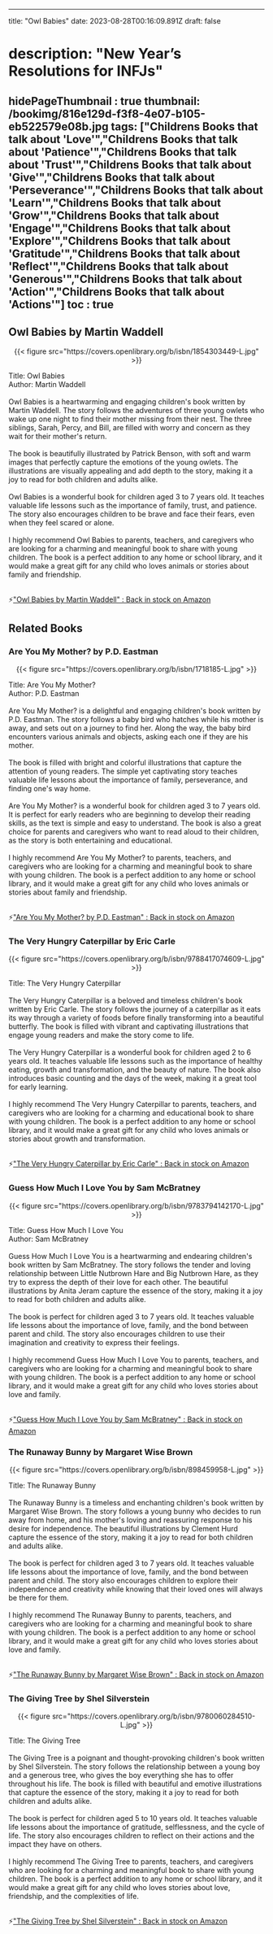 
---
title: "Owl Babies"
date: 2023-08-28T00:16:09.891Z
draft: false
# description: "New Year’s Resolutions for INFJs"
hidePageThumbnail : true
thumbnail: /bookimg/816e129d-f3f8-4e07-b105-eb522579e08b.jpg
tags: ["Childrens Books that talk about 'Love'","Childrens Books that talk about 'Patience'","Childrens Books that talk about 'Trust'","Childrens Books that talk about 'Give'","Childrens Books that talk about 'Perseverance'","Childrens Books that talk about 'Learn'","Childrens Books that talk about 'Grow'","Childrens Books that talk about 'Engage'","Childrens Books that talk about 'Explore'","Childrens Books that talk about 'Gratitude'","Childrens Books that talk about 'Reflect'","Childrens Books that talk about 'Generous'","Childrens Books that talk about 'Action'","Childrens Books that talk about 'Actions'"]
toc : true
---
## Owl Babies by Martin Waddell

<center>
{{< figure src="https://covers.openlibrary.org/b/isbn/1854303449-L.jpg" >}}
</center>

Title: Owl Babies</br>
Author: Martin Waddell</br></br>
Owl Babies is a heartwarming and engaging children's book written by Martin Waddell. The story follows the adventures of three young owlets who wake up one night to find their mother missing from their nest. The three siblings, Sarah, Percy, and Bill, are filled with worry and concern as they wait for their mother's return.</br></br>
The book is beautifully illustrated by Patrick Benson, with soft and warm images that perfectly capture the emotions of the young owlets. The illustrations are visually appealing and add depth to the story, making it a joy to read for both children and adults alike.</br></br>
Owl Babies is a wonderful book for children aged 3 to 7 years old. It teaches valuable life lessons such as the importance of family, trust, and patience. The story also encourages children to be brave and face their fears, even when they feel scared or alone.</br></br>
I highly recommend Owl Babies to parents, teachers, and caregivers who are looking for a charming and meaningful book to share with young children. The book is a perfect addition to any home or school library, and it would make a great gift for any child who loves animals or stories about family and friendship.</br></br>

<p>⚡<a id="aflink" href="https://www.amazon.com/gp/search?ie=UTF8&tag=klayu00-20&linkCode=ur2&linkId=6639bed89a8ad8dd2705e40644eb43d3&camp=1789&creative=9325&index=books&keywords=Owl Babies by Martin Waddell" class="one" target="_blank" title='"Owl Babies by Martin Waddell" : Back in stock on Amazon'>"Owl Babies by Martin Waddell" : Back in stock on Amazon</a></p>

## Related Books
### Are You My Mother? by P.D. Eastman
<center>
{{< figure src="https://covers.openlibrary.org/b/isbn/1718185-L.jpg" >}}
</center>

Title: Are You My Mother?</br>
Author: P.D. Eastman</br></br>
Are You My Mother? is a delightful and engaging children's book written by P.D. Eastman. The story follows a baby bird who hatches while his mother is away, and sets out on a journey to find her. Along the way, the baby bird encounters various animals and objects, asking each one if they are his mother.</br></br>
The book is filled with bright and colorful illustrations that capture the attention of young readers. The simple yet captivating story teaches valuable life lessons about the importance of family, perseverance, and finding one's way home.</br></br>
Are You My Mother? is a wonderful book for children aged 3 to 7 years old. It is perfect for early readers who are beginning to develop their reading skills, as the text is simple and easy to understand. The book is also a great choice for parents and caregivers who want to read aloud to their children, as the story is both entertaining and educational.</br></br>
I highly recommend Are You My Mother? to parents, teachers, and caregivers who are looking for a charming and meaningful book to share with young children. The book is a perfect addition to any home or school library, and it would make a great gift for any child who loves animals or stories about family and friendship.</br></br>

<p>⚡<a id="aflink" href="https://www.amazon.com/gp/search?ie=UTF8&tag=klayu00-20&linkCode=ur2&linkId=6639bed89a8ad8dd2705e40644eb43d3&camp=1789&creative=9325&index=books&keywords=Are You My Mother? by P.D. Eastman" class="one" target="_blank" title='"Are You My Mother? by P.D. Eastman" : Back in stock on Amazon'>"Are You My Mother? by P.D. Eastman" : Back in stock on Amazon</a></p>

### The Very Hungry Caterpillar by Eric Carle
<center>
{{< figure src="https://covers.openlibrary.org/b/isbn/9788417074609-L.jpg" >}}
</center>

Title: The Very Hungry Caterpillar</br></br>
The Very Hungry Caterpillar is a beloved and timeless children's book written by Eric Carle. The story follows the journey of a caterpillar as it eats its way through a variety of foods before finally transforming into a beautiful butterfly. The book is filled with vibrant and captivating illustrations that engage young readers and make the story come to life.</br></br>
The Very Hungry Caterpillar is a wonderful book for children aged 2 to 6 years old. It teaches valuable life lessons such as the importance of healthy eating, growth and transformation, and the beauty of nature. The book also introduces basic counting and the days of the week, making it a great tool for early learning.</br></br>
I highly recommend The Very Hungry Caterpillar to parents, teachers, and caregivers who are looking for a charming and educational book to share with young children. The book is a perfect addition to any home or school library, and it would make a great gift for any child who loves animals or stories about growth and transformation.</br></br>

<p>⚡<a id="aflink" href="https://www.amazon.com/gp/search?ie=UTF8&tag=klayu00-20&linkCode=ur2&linkId=6639bed89a8ad8dd2705e40644eb43d3&camp=1789&creative=9325&index=books&keywords=The Very Hungry Caterpillar by Eric Carle" class="one" target="_blank" title='"The Very Hungry Caterpillar by Eric Carle" : Back in stock on Amazon'>"The Very Hungry Caterpillar by Eric Carle" : Back in stock on Amazon</a></p>

### Guess How Much I Love You by Sam McBratney
<center>
{{< figure src="https://covers.openlibrary.org/b/isbn/9783794142170-L.jpg" >}}
</center>

Title: Guess How Much I Love You</br>
Author: Sam McBratney</br></br>
Guess How Much I Love You is a heartwarming and endearing children's book written by Sam McBratney. The story follows the tender and loving relationship between Little Nutbrown Hare and Big Nutbrown Hare, as they try to express the depth of their love for each other. The beautiful illustrations by Anita Jeram capture the essence of the story, making it a joy to read for both children and adults alike.</br></br>
The book is perfect for children aged 3 to 7 years old. It teaches valuable life lessons about the importance of love, family, and the bond between parent and child. The story also encourages children to use their imagination and creativity to express their feelings.</br></br>
I highly recommend Guess How Much I Love You to parents, teachers, and caregivers who are looking for a charming and meaningful book to share with young children. The book is a perfect addition to any home or school library, and it would make a great gift for any child who loves stories about love and family.</br></br>

<p>⚡<a id="aflink" href="https://www.amazon.com/gp/search?ie=UTF8&tag=klayu00-20&linkCode=ur2&linkId=6639bed89a8ad8dd2705e40644eb43d3&camp=1789&creative=9325&index=books&keywords=Guess How Much I Love You by Sam McBratney" class="one" target="_blank" title='"Guess How Much I Love You by Sam McBratney" : Back in stock on Amazon'>"Guess How Much I Love You by Sam McBratney" : Back in stock on Amazon</a></p>

### The Runaway Bunny by Margaret Wise Brown
<center>
{{< figure src="https://covers.openlibrary.org/b/isbn/898459958-L.jpg" >}}
</center>

Title: The Runaway Bunny</br></br>
The Runaway Bunny is a timeless and enchanting children's book written by Margaret Wise Brown. The story follows a young bunny who decides to run away from home, and his mother's loving and reassuring response to his desire for independence. The beautiful illustrations by Clement Hurd capture the essence of the story, making it a joy to read for both children and adults alike.</br></br>
The book is perfect for children aged 3 to 7 years old. It teaches valuable life lessons about the importance of love, family, and the bond between parent and child. The story also encourages children to explore their independence and creativity while knowing that their loved ones will always be there for them.</br></br>
I highly recommend The Runaway Bunny to parents, teachers, and caregivers who are looking for a charming and meaningful book to share with young children. The book is a perfect addition to any home or school library, and it would make a great gift for any child who loves stories about love and family.</br></br>

<p>⚡<a id="aflink" href="https://www.amazon.com/gp/search?ie=UTF8&tag=klayu00-20&linkCode=ur2&linkId=6639bed89a8ad8dd2705e40644eb43d3&camp=1789&creative=9325&index=books&keywords=The Runaway Bunny by Margaret Wise Brown" class="one" target="_blank" title='"The Runaway Bunny by Margaret Wise Brown" : Back in stock on Amazon'>"The Runaway Bunny by Margaret Wise Brown" : Back in stock on Amazon</a></p>

### The Giving Tree by Shel Silverstein
<center>
{{< figure src="https://covers.openlibrary.org/b/isbn/9780060284510-L.jpg" >}}
</center>

Title: The Giving Tree</br></br>
The Giving Tree is a poignant and thought-provoking children's book written by Shel Silverstein. The story follows the relationship between a young boy and a generous tree, who gives the boy everything she has to offer throughout his life. The book is filled with beautiful and emotive illustrations that capture the essence of the story, making it a joy to read for both children and adults alike.</br></br>
The book is perfect for children aged 5 to 10 years old. It teaches valuable life lessons about the importance of gratitude, selflessness, and the cycle of life. The story also encourages children to reflect on their actions and the impact they have on others.</br></br>
I highly recommend The Giving Tree to parents, teachers, and caregivers who are looking for a charming and meaningful book to share with young children. The book is a perfect addition to any home or school library, and it would make a great gift for any child who loves stories about love, friendship, and the complexities of life.</br></br>

<p>⚡<a id="aflink" href="https://www.amazon.com/gp/search?ie=UTF8&tag=klayu00-20&linkCode=ur2&linkId=6639bed89a8ad8dd2705e40644eb43d3&camp=1789&creative=9325&index=books&keywords=The Giving Tree by Shel Silverstein" class="one" target="_blank" title='"The Giving Tree by Shel Silverstein" : Back in stock on Amazon'>"The Giving Tree by Shel Silverstein" : Back in stock on Amazon</a></p>
